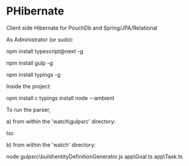# PHibernate
Client side Hibernate for PouchDb and Spring/JPA/Relational

As Administrator (or sudo):

npm install typescript@next -g

npm install gulp -g

npm install typings -g


Inside the project:

npm install
c
typings install node --ambient


To run the parser,

a) from within the 'watch\gulpsrc' directory:

tsc

b) from within the 'watch' directory:

node gulpsrc\build\entityDefinitionGenerator.js app\Goal.ts app\Task.ts